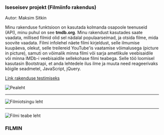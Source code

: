### Iseseisev projekt (Filmiinfo rakendus)

Autor: Maksim Sitkin

Minu rakenduse funktsioon on kasutada kolmanda osapoole teenuseid (API), minu puhul on see **tmdb.org**. Minu rakendust kasutades saate vaadata, millised filmid olid sel nädalal populaarseimad, ja otsida filme, mida soovite vaadata. Filmi infolehel näete filmi kirjeldust, selle ilmumise kuupäeva, olekut, selle treilereid YouTube'is vaatamise võimalusega (picture in picture), samuti on võimalik minna filmi või sarja ametlikule veebisaidile või minna IMDb-i veebisaidile sellekohase filmi teabega. Selle töö loomisel kasutasin Bootstrapi, et anda lehtedele ilus ilme ja muuta need reageerivaks kõigile seadmetel, JavaScript, jQuery. 

[Link rakenduse testimiseks](https://heuristic-spence-a21e9a.netlify.app "Link rakenduse testimiseks")

![Pealeht](https://i.imgur.com/ChWQj79.jpg "Pealeht")

------------


![Filmiotsingu leht](https://i.imgur.com/zWVP4z2.jpg "Filmiotsingu leht")

------------


![Filmi teabe leht](https://i.imgur.com/bAGrPkd.png "Filmi teabe leht")

### FILMIN
